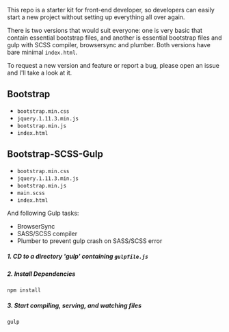 This repo is a starter kit for front-end developer, so developers can easily start a new project without setting up everything all over again. 

There is two versions that would suit everyone: one is very basic that contain essential bootstrap files, and another is essential bootstrap files and gulp with SCSS compiler, browsersync and plumber. Both versions have bare minimal `index.html`.

To request a new version and feature or report a bug, please open an issue and I'll take a look at it.

## Bootstrap
* `bootstrap.min.css`
* `jquery.1.11.3.min.js`
* `bootstrap.min.js`
* `index.html`

## Bootstrap-SCSS-Gulp
* `bootstrap.min.css`
* `jquery.1.11.3.min.js`
* `bootstrap.min.js`
* `main.scss`
* `index.html`

And following Gulp tasks:
* BrowserSync
* SASS/SCSS compiler
* Plumber to prevent gulp crash on SASS/SCSS error

##### 1. CD to a directory 'gulp' containing `gulpfile.js`
##### 2. Install Dependencies
```
npm install
```

##### 3. Start compiling, serving, and watching files
```
gulp
```
